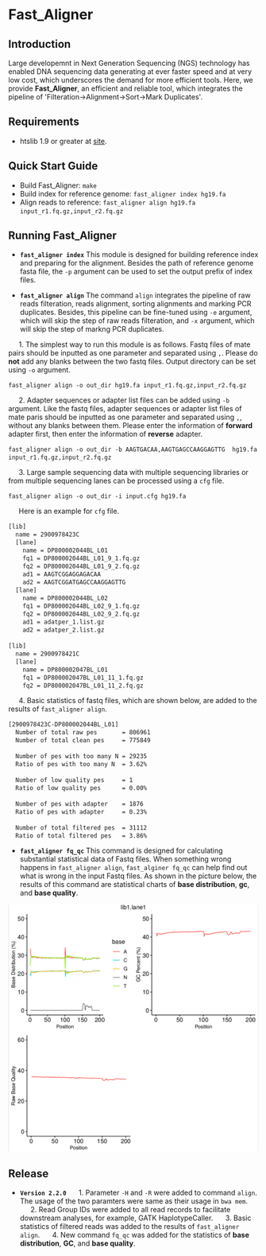 # Fast_Aligner

## Introduction
Large developemnt in Next Generation Sequencing (NGS) technology has enabled DNA sequencing data generating at ever faster speed and at very low cost, which underscores the demand for more efficient tools. Here, we provide **Fast_Aligner**, an efficient and reliable tool, which integrates the pipeline of 'Filteration->Alignment->Sort->Mark Duplicates'.

## Requirements
* htslib 1.9 or greater at [site](https://github.com/samtools/htslib).

## Quick Start Guide
* Build Fast_Aligner: `make`
* Build index for reference genome: `fast_aligner index hg19.fa`
* Align reads to reference: `fast_aligner align hg19.fa input_r1.fq.gz,input_r2.fq.gz`

## Running Fast_Aligner
* **`fast_aligner index`**
This module is designed for building reference index and preparing for the alignment. Besides the path of reference genome fasta file, the `-p` argument can be used to set the output prefix of index files.

* **`fast_aligner align`**
The command `align` integrates the pipeline of raw reads filteration, reads alignment, sorting alignments and marking PCR duplicates. Besides, this pipeline can be fine-tuned using `-e` argument, which will skip the step of raw reads filteration, and `-x` argument, which will skip the step of markng PCR duplicates.

&ensp;&ensp;&ensp;1. The simplest way to run this module is as follows. Fastq files of mate pairs should be inputted as one parameter and separated using `,`. Please do **not** add any blanks between the two fastq files. Output directory can be set using `-o` argument.
```
fast_aligner align -o out_dir hg19.fa input_r1.fq.gz,input_r2.fq.gz
```

&ensp;&ensp;&ensp;2. Adapter sequences or adapter list files can be added using `-b` argument. Like the fastq files, adapter sequences or adapter list files of mate paris should be inputted as one parameter and separated using `,`, without any blanks between them. Please enter the information of **forward** adapter first, then enter the information of **reverse** adapter.
```
fast_aligner align -o out_dir -b AAGTGACAA,AAGTGAGCCAAGGAGTTG  hg19.fa input_r1.fq.gz,input_r2.fq.gz
```

&ensp;&ensp;&ensp;3. Large sample sequencing data with multiple sequencing libraries or from multiple sequencing lanes can be processed using a `cfg` file.
```
fast_aligner align -o out_dir -i input.cfg hg19.fa
```
&ensp;&ensp;&ensp;Here is an example for `cfg` file.
```
[lib]
  name = 2900978423C
  [lane]
    name = DP800002044BL_L01
    fq1 = DP800002044BL_L01_9_1.fq.gz
    fq2 = DP800002044BL_L01_9_2.fq.gz
    ad1 = AAGTCGGAGGAGACAA
    ad2 = AAGTCGGATGAGCCAAGGAGTTG
  [lane]
    name = DP800002044BL_L02
    fq1 = DP800002044BL_L02_9_1.fq.gz
    fq2 = DP800002044BL_L02_9_2.fq.gz
    ad1 = adatper_1.list.gz
    ad2 = adatper_2.list.gz
    
[lib]
  name = 2900978421C
  [lane]
    name = DP800002047BL_L01
    fq1 = DP800002047BL_L01_11_1.fq.gz
    fq2 = DP800002047BL_L01_11_2.fq.gz
```

&ensp;&ensp;&ensp;4. Basic statistics of fastq files, which are shown below, are added to the results of `fast_aligner align`.

```
[2900978423C-DP800002044BL_L01]
  Number of total raw pes       = 806961
  Number of total clean pes     = 775849
  
  Number of pes with too many N = 29235
  Ratio of pes with too many N  = 3.62%
  
  Number of low quality pes     = 1
  Ratio of low quality pes      = 0.00%
  
  Number of pes with adapter    = 1876
  Ratio of pes with adapter     = 0.23%
  
  Number of total filtered pes  = 31112
  Ratio of total filtered pes   = 3.86%
```

* **`fast_aligner fq_qc`**
This command is designed for calculating substantial statistical data of Fastq files. When something wrong happens in `fast_aligner align`, `fast_alginer fq_qc` can help find out what is wrong in the input Fastq files. As shown in the picture below, the results of this command are statistical charts of **base distribution**, **gc**, and **base quality**.

![avatar](fq_qc.example.png)

## Release
* **`Version 2.2.0`**
&ensp;&ensp;&ensp;1. Parameter `-H` and `-R` were added to command `align`. The usage of the two paramters were same as their usage in `bwa mem`.
&ensp;&ensp;&ensp;2. Read Group IDs were added to all read records to facilitate downstream analyses, for example, GATK HaplotypeCaller.
&ensp;&ensp;&ensp;3. Basic statistics of filtered reads was added to the results of `fast_aligner align`.
&ensp;&ensp;&ensp;4. New command `fq_qc` was added for the statistics of **base distribution**, **GC**, and **base quality**.